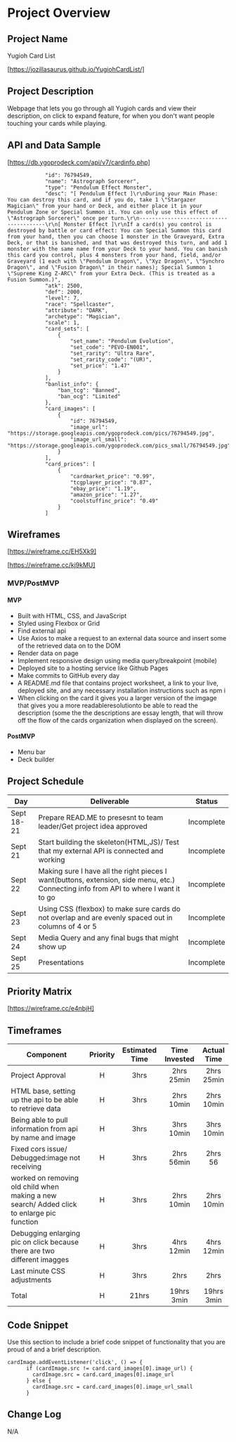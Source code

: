 
# Project Overview

## Project Name

Yugioh Card List

[https://jozillasaurus.github.io/YugiohCardList/]

## Project Description

Webpage that lets you go through all Yugioh cards and view their description, on click to expand feature, for when you don't want people touching your cards while playing.


## API and Data Sample

[https://db.ygoprodeck.com/api/v7/cardinfo.php] 
```
            "id": 76794549,
            "name": "Astrograph Sorcerer",
            "type": "Pendulum Effect Monster",
            "desc": "[ Pendulum Effect ]\r\nDuring your Main Phase: You can destroy this card, and if you do, take 1 \"Stargazer Magician\" from your hand or Deck, and either place it in your Pendulum Zone or Special Summon it. You can only use this effect of \"Astrograph Sorcerer\" once per turn.\r\n----------------------------------------\r\n[ Monster Effect ]\r\nIf a card(s) you control is destroyed by battle or card effect: You can Special Summon this card from your hand, then you can choose 1 monster in the Graveyard, Extra Deck, or that is banished, and that was destroyed this turn, and add 1 monster with the same name from your Deck to your hand. You can banish this card you control, plus 4 monsters from your hand, field, and/or Graveyard (1 each with \"Pendulum Dragon\", \"Xyz Dragon\", \"Synchro Dragon\", and \"Fusion Dragon\" in their names); Special Summon 1 \"Supreme King Z-ARC\" from your Extra Deck. (This is treated as a Fusion Summon.)",
            "atk": 2500,
            "def": 2000,
            "level": 7,
            "race": "Spellcaster",
            "attribute": "DARK",
            "archetype": "Magician",
            "scale": 1,
            "card_sets": [
                {
                    "set_name": "Pendulum Evolution",
                    "set_code": "PEVO-EN001",
                    "set_rarity": "Ultra Rare",
                    "set_rarity_code": "(UR)",
                    "set_price": "1.47"
                }
            ],
            "banlist_info": {
                "ban_tcg": "Banned",
                "ban_ocg": "Limited"
            },
            "card_images": [
                {
                    "id": 76794549,
                    "image_url": "https://storage.googleapis.com/ygoprodeck.com/pics/76794549.jpg",
                    "image_url_small": "https://storage.googleapis.com/ygoprodeck.com/pics_small/76794549.jpg"
                }
            ],
            "card_prices": [
                {
                    "cardmarket_price": "0.99",
                    "tcgplayer_price": "0.87",
                    "ebay_price": "1.19",
                    "amazon_price": "1.27",
                    "coolstuffinc_price": "0.49"
                }
            ]
 ```
## Wireframes

[https://wireframe.cc/EH5Xk9]

[https://wireframe.cc/kj9kMU]

### MVP/PostMVP
 
#### MVP 

- Built with HTML, CSS, and JavaScript
- Styled using Flexbox or Grid
- Find external api
- Use Axios to make a request to an external data source and insert some of the retrieved data on to the DOM
- Render data on page
- Implement responsive design using media query/breakpoint (mobile)
- Deployed site to a hosting service like Github Pages
- Make commits to GitHub every day
- A README.md file that contains project worksheet, a link to your live, deployed site, and any necessary installation instructions such as npm i
- When clicking on the card it gives you a larger version of the imgage that gives you a more readableresolutionto be able to read the description (some the the descriptions are essay length, that will throw off the flow of the cards organization when displayed on the screen).

#### PostMVP  
- Menu bar
- Deck builder

## Project Schedule

|  Day | Deliverable | Status
|---|---| ---|
|Sept 18-21| Prepare READ.ME to presesnt to team leader/Get project idea approved | Incomplete
|Sept 21| Start building the skeleton(HTML,JS)/ Test that my external API is connected and working | Incomplete
|Sept 22| Making sure I have all the right pieces I want(buttons, extension, side menu, etc.) Connecting info from API to where I want it to go   | Incomplete
|Sept 23| Using CSS (flexbox) to make sure cards do not overlap and are evenly spaced out in columns of 4 or 5 | Incomplete
|Sept 24| Media Query and any final bugs that might show up | Incomplete
|Sept 25| Presentations | Incomplete

## Priority Matrix

[https://wireframe.cc/e4nbjH]

## Timeframes


| Component | Priority | Estimated Time | Time Invested | Actual Time |
| --- | :---: |  :---: | :---: | :---: |
| Project Approval | H | 3hrs| 2hrs 25min | 2hrs 25min |
| HTML base, setting up the api to be able to retrieve data | H | 3hrs| 2hrs 10min | 2hrs 10min |
| Being able to pull information from api by name and image | H | 3hrs| 3hrs 10min | 3hrs 10min|
| Fixed cors issue/ Debugged:image not receiving | H | 3hrs| 2hrs 56min | 2hrs 56 |
| worked on removing old child when making a new search/ Added click to enlarge pic function | H | 3hrs| 2hrs 10min | 2hrs 10min |
| Debugging enlarging pic on click because there are two different imagges | H | 3hrs| 4hrs 12min | 4hrs 12min |
| Last minute CSS adjustments | H | 3hrs| 2hrs | 2hrs |
| Total | H | 21hrs| 19hrs 3min| 19hrs 3min |

## Code Snippet

Use this section to include a brief code snippet of functionality that you are proud of and a brief description.  

```
cardImage.addEventListener('click', () => {
      if (cardImage.src != card.card_images[0].image_url) {
        cardImage.src = card.card_images[0].image_url
      } else {
        cardImage.src = card.card_images[0].image_url_small
      }
```

## Change Log
N/A
